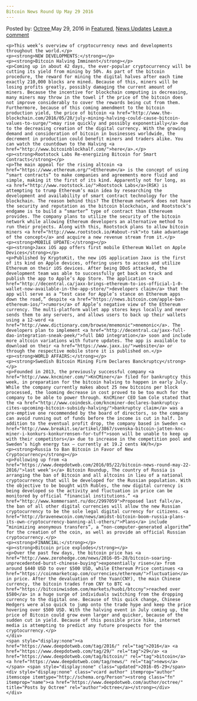```yaml
---
Bitcoin News Round Up May 29 2016
---
```

<article class="post-listing post-14289 post type-post status-publish format-standard has-post-thumbnail hentry  tag-3336 tag-1995 tag-bitcoin tag-news">
    <div class="post-inner">
        <span>Posted by: <a href="https://www.deepdotweb.com/author/octree/" title="">Octree </a></span>
    <span>May 29, 2016</span>
    <span>in <a href="https://www.deepdotweb.com/category/deepdot-news/" rel="category tag">Featured</a>, <a href="https://www.deepdotweb.com/category/news-updates/" rel="category tag">News Updates</a></span>
    <span><a href="https://www.deepdotweb.com/2016/05/29/bitcoin-news-round-may-29-2016/#respond">Leave a comment</a></span>
    </p>
    <div class="clear"></div>
    
    <p>This week’s overview of cryptocurrency news and developments throughout the world.</p>
    <p><strong>NEW DEVELOPMENTS:</strong></p>
    <p><strong>Bitcoin Halving Imminent</strong></p>
    <p>Coming up in about 42 days, the ever-popular cryptocurrency will be cutting its yield from mining by 50%. As part of the bitcoin procedure, the reward for mining the digital halves after each time exactly 210,000 blocks are mined. Because of this, miners will be losing profits greatly, possibly damaging the current amount of miners. Because the incentive for blockchain computing is decreasing, many miners may throw in the towel if the price of the bitcoin does not improve considerably to cover the rewards being cut from them. Furthermore, because of this coming amendment to the bitcoin production yield, the price of bitcoin <a href="http://www.the-blockchain.com/2016/05/28/july-mining-halving-could-cause-bitcoin-values-to-surge/">may rise quickly and possibly exponentially</a> due to the decreasing creation of the digital currency. With the growing demand and consideration of bitcoin in businesses worldwide, the decrement in production could benefit miners and traders alike. You can watch the countdown to the Halving <a href="http://www.bitcoinblockhalf.com/">here</a>.</p>
    <p><strong>Rootstock Labs Re-energizing Bitcoin for Smart Contracts</strong></p>
    <p>The main appeal for the rising altcoin <a href="https://www.ethereum.org/">Ethereum</a> is the concept of using “smart contracts” to make companies and agreements more fluid and simple, making it the first of its kind. Apparently not for long, as <a href="http://www.rootstock.io/">Rootstock Labs</a>(RSK) is attempting to trump Ethereum’s main idea by researching the development and availability of smart contract technology for the blockchain. The reason behind this? The Ethereum network does not have the security and reputation as the bitcoin blockchain, and Rootstock’s endgame is to build a “smarter” type of contract than Ethereuem provides. The company plans to utilize the security of the bitcoin network while allowing Ethereum developers an alternative method to run their projects. Along with this, Rootstock plans to allow bitcoin miners <a href="http://www.rootstock.io/#about-rsk">to take advantage of the concept</a> and acquire a new revenue stream from it.</p>
    <p><strong>MOBILE UPDATE:</strong></p>
    <p><strong>Jaxx iOS app offers first mobile Ethereum Wallet on Apple Devices</strong></p>
    <p>Published by KryptoKit, the new iOS application Jaxx is the first of its kind on Apple devices, offering users to access and utilize Ethereum on their iOS devices. After being DDoS attacked, the development team was able to successfully get back on track and publish the app to Apple’s App Store. The application <a href="http://decentral.ca/jaxx-brings-ethereum-to-ios-official-1-0-wallet-now-available-in-the-app-store/">developers claim</a> that the app will serve as a “test case for Apple’s stance on Ethereum apps down the road,” despite <a href="https://news.bitcoin.com/apple-ban-ethereum-ios/">rumors</a> of Apple’s negative view of the Ethereum currency. The multi-platform wallet app stores keys locally and never sends them to any servers, and allows users to back up their wallets using a 12-word <a href="http://www.dictionary.com/browse/mnemonic">mnemonic</a>. The developers plan to implement <a href="http://decentral.ca/jaxx-full-dao-integration-sneak-peek/">full DAO integration</a> soon and include more altcoin variations with future updates. The app is available to download on their <a href="https://www.jaxx.io/">website</a> or through the respective mobile store it is published on.</p>
    <p><strong>WORLD AFFAIRS:</strong></p>
    <p><strong>Swedish Bitcoin Mining Firm Declares Banckruptcy</strong></p>
    <p>Founded in 2013, the previously successful company <a href="http://www.kncminer.com/">KnCMiner</a> filed for bankruptcy this week, in preparation for the bitcoin halving to happen in early July. While the company currently makes about 25 new bitcoins per block processed, the looming decrease in cost proved to be too much for the company to be able to power through. KnCMiner CEO Sam Cole stated that the <a href="http://www.coindesk.com/kncminer-declares-bankruptcy-cites-upcoming-bitcoin-subsidy-halving/">bankruptcy claim</a> was a pre-emptive one recommended by the board of directors, so the company can avoid running out of funds before the income is cut in half. In addition to the eventual profit drop, the company based in Sweden <a href="http://www.breakit.se/artikel/3867/svenska-bitcoin-jatten-knc-miner-i-konkurs-konkurrensen-for-tuff">soon will be unable to keep up with their competitors</a> due to increase in the competition pool and Sweden’s high energy tax – currently at 19.2 cents kW/h</p>
    <p><strong>Russia to Ban Bitcoin in Favor of New Cryptocurrency</strong></p>
    <p>Following up from <a href="https://www.deepdotweb.com/2016/05/22/bitcoin-news-round-may-22-2016/">last week’s</a> Bitcoin Roundup, The country of Russia is arranging the ban of Bitcoin and all altcoins in lieu of a national cryptocurrency that will be developed for the Russian population. With the objective to be bought with Rubles, the new digital currency is being developed so the activity and fluctuation in price can be monitored by official “financial institutions.” <a href="http://www.kommersant.ru/doc/2997059">Proposed last fall</a>, the ban of all other digital currencies will allow the new Russian cryptocurrency to be the sole legal digital currency for citizens. <a href="http://bravenewcoin.com/news/amidst-bitcoin-boom-russia-plans-its-own-cryptocurrency-banning-all-others/">Plans</a> include “minimizing anonymous transfers”, a “non-computer-generated algorithm” for the creation of the coin, as well as provide an official Russian cryptocurrency.</p>
    <p><strong>FINANCIAL:</strong></p>
    <p><strong>Bitcoin price explodes</strong></p>
    <p>Over the past few days, the bitcoin price has <a href="http://www.zerohedge.com/news/2016-05-28/bitcoin-soaring-unprecedented-burst-chinese-buying">exponentially risen</a> from around $440 USD to over $500 USD, while Ethereum Price continues <a href="https://coinmarketcap.com/currencies/ethereum/">fluctuation</a> in price. After the devaluation of the Yuan(CNY), the main Chinese currency, the bitcoin trades from CNY to BTC <a href="https://bitcoinwisdom.com/markets/huobi/btccny">reached over $580</a> in a huge surge of individuals switching from the dropping currency to the digital one. Because of this quick change, Chinese Hedgers were also quick to jump onto the trade hype and keep the price hovering over $500 USD. With the halving event in July coming up, the price of Bitcoin could grow even larger and quicker, because of the sudden cut in yield. Because of this possible price hike, internet media is attempting to predict any future prospects for the cryptocurrency.</p>
    </div>
    <span style="display:none"><a href="https://www.deepdotweb.com/tag/2016/" rel="tag">2016</a> <a href="https://www.deepdotweb.com/tag/29/" rel="tag">29</a> <a href="https://www.deepdotweb.com/tag/bitcoin/" rel="tag">bitcoin</a> <a href="https://www.deepdotweb.com/tag/news/" rel="tag">news</a></span> <span style="display:none" class="updated">2016-05-29</span>
    <div style="display:none" class="vcard author" itemprop="author" itemscope itemtype="http://schema.org/Person"><strong class="fn" itemprop="name"><a href="https://www.deepdotweb.com/author/octree/" title="Posts by Octree" rel="author">Octree</a></strong></div>
    </div>
</article>

